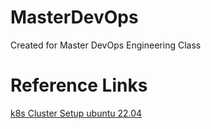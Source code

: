 # MasterDevOps
Created for Master DevOps Engineering Class

# Reference Links
[k8s Cluster Setup ubuntu 22.04](https://github.com/nasirnjs/kubernetes/blob/main/k8s-cluster-setup/k8s-1.29-cluster-setup-ubuntu-22.md)
